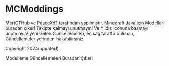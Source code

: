 # MCModdings
MertGTHub ve PeaceXd1 tarafından yapılmıştır.
Minecraft Java için Modeller buradan çıkar! Takipte kalmayı unutmayın! Ve Yıldız iconuna basmayı unutmayın!
yeni Gelen Güncellemeleri, en sağ tarafta bulunan, Güncellemeler yerinden bakabilirsiniz.

Copyright 2024(updated)

Modelleme Güncellemeleri Buradan Çıkar!

